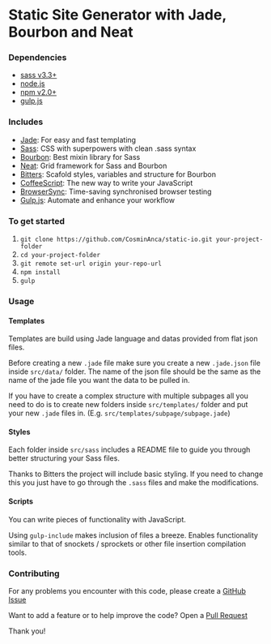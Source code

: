 # Static Site Generator with Jade, Bourbon and Neat

### Dependencies

- [sass v3.3+](http://sass-lang.com/install)
- [node.js](https://nodejs.org/download/)
- [npm v2.0+](https://docs.npmjs.com/getting-started/installing-node)
- [gulp.js](https://github.com/gulpjs/gulp/blob/master/docs/getting-started.md)

### Includes

- [Jade](http://jade-lang.com): For easy and fast templating
- [Sass](http://sass-lang.com): CSS with superpowers with clean .sass syntax
- [Bourbon](http://bourbon.io): Best mixin library for Sass
- [Neat](http://neat.bourbon.io): Grid framework for Sass and Bourbon
- [Bitters](http://bitters.bourbon.io): Scafold styles, variables and structure for Bourbon
- [CoffeeScript](http://coffeescript.org): The new way to write your JavaScript
- [BrowserSync](http://www.browsersync.io): Time-saving synchronised browser testing
- [Gulp.js](http://gulpjs.com): Automate and enhance your workflow

### To get started

1. `git clone https://github.com/CosminAnca/static-io.git your-project-folder`
2. `cd your-project-folder`
3. `git remote set-url origin your-repo-url`
4. `npm install`
5. `gulp`

### Usage

#### Templates

Templates are build using Jade language and datas provided from flat json files.

Before creating a new `.jade` file make sure you create a new `.jade.json` file inside `src/data/` folder. The name of the json file should be the same as the name of the jade file you want the data to be pulled in.

If you have to create a complex structure with multiple subpages all you need to do is to create new folders inside `src/templates/` folder and put your new `.jade` files in. (E.g. `src/templates/subpage/subpage.jade`)

#### Styles

Each folder inside `src/sass` includes a README file to guide you through better structuring your Sass files.

Thanks to Bitters the project will include basic styling. If you need to change this you just have to go through the `.sass` files and make the modifications.

#### Scripts

You can write pieces of functionality with JavaScript.

Using `gulp-include` makes inclusion of files a breeze. Enables functionality similar to that of snockets / sprockets or other file insertion compilation tools.

### Contributing

For any problems you encounter with this code, please create a
[GitHub Issue](https://github.com/CosminAnca/static-io/issues)

Want to add a feature or to help improve the code? Open a
[Pull Request](https://github.com/CosminAnca/static-io/pulls)

Thank you!